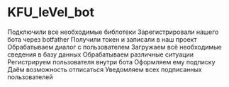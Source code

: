 # KFU_leVel_bot



Подключили все необходимые библотеки
Зарегистрировали нашего бота через botfather
Получили токен и записали в наш проект
Обрабатываем диалог с пользователем
Загружаем всё необходимые сведения в базу данных
Обрабатываем различные ситуации
Регистрируем пользователя внутри бота
Оформляем ему подписку
Даём возможность отписаться
Уведомляем всех подписанных пользователей

